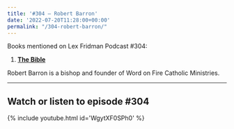 ```yaml
---
title: '#304 – Robert Barron'
date: '2022-07-20T11:28:00+00:00'
permalink: "/304-robert-barron/"
---
```


Books mentioned on Lex Fridman Podcast #304:

1. <b><a href="https://amzn.to/3UJncTb" target="_blank" rel="sponsored noopener noreferrer">The Bible</a></b>

Robert Barron is a bishop and founder of Word on Fire Catholic Ministries.

- - - - - -

## Watch or listen to episode #304

{% include youtube.html id='WgytXF0SPh0' %}